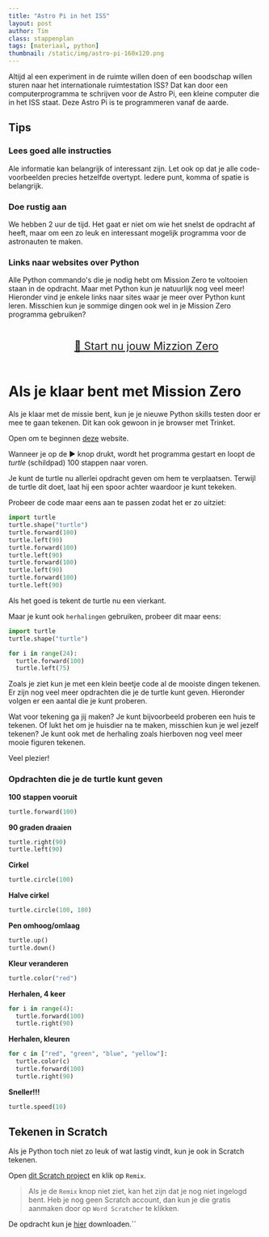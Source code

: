```yaml
---
title: "Astro Pi in het ISS"
layout: post
author: Tim
class: stappenplan
tags: [materiaal, python]
thumbnail: /static/img/astro-pi-160x120.png
---
```


Altijd al een experiment in de ruimte willen doen of een boodschap willen sturen naar het internationale ruimtestation ISS? Dat kan door een computerprogramma te schrijven voor de Astro Pi, een kleine computer die in het ISS staat. Deze Astro Pi is te programmeren vanaf de aarde.

## Tips

### Lees goed alle instructies

Ale informatie kan belangrijk of interessant zijn. Let ook op dat je alle code-voorbeelden precies hetzelfde overtypt. Iedere punt, komma of spatie is belangrijk.

### Doe rustig aan

We hebben 2 uur de tijd. Het gaat er niet om wie het snelst de opdracht af heeft, maar om een zo leuk en interessant mogelijk programma voor de astronauten te maken.

### Links naar websites over Python

Alle Python commando's die je nodig hebt om Mission Zero te voltooien staan in de opdracht. Maar met Python kun je natuurlijk nog veel meer! Hieronder vind je enkele links naar sites waar je meer over Python kunt leren. Misschien kun je sommige dingen ook wel in je Mission Zero programma gebruiken?

<p style="padding:1em; width:100%; font-size:1.5em; text-align:center"><a href="https://projects.raspberrypi.org/nl-NL/projects/astro-pi-mission-zero" target="_blank">🚀 Start nu jouw Mizzion Zero</a></p>

# Als je klaar bent met Mission Zero

Als je klaar met de missie bent, kun je je nieuwe Python skills testen door er mee te gaan tekenen. Dit kan ook gewoon in je browser met Trinket.

Open om te beginnen [deze](https://trinket.io/turtle/52ab11c68f) website. 

Wanneer je op de ▶️ knop drukt, wordt het programma gestart en loopt de _turtle_ (schildpad) 100 stappen naar voren.

Je kunt de turtle nu allerlei opdracht geven om hem te verplaatsen. Terwijl de turtle dit doet, laat hij een spoor achter waardoor je kunt tekeken.

Probeer de code maar eens aan te passen zodat het er zo uitziet:
```python
import turtle
turtle.shape("turtle")
turtle.forward(100)
turtle.left(90)
turtle.forward(100)
turtle.left(90)
turtle.forward(100)
turtle.left(90)
turtle.forward(100)
turtle.left(90)
```

Als het goed is tekent de turtle nu een vierkant.

Maar je kunt ook `herhalingen` gebruiken, probeer dit maar eens:

```python
import turtle
turtle.shape("turtle")

for i in range(24):
  turtle.forward(100)
  turtle.left(75)
```

Zoals je ziet kun je met een klein beetje code al de mooiste dingen tekenen. Er zijn nog veel meer opdrachten die je de turtle kunt geven. Hieronder volgen er een aantal die je kunt proberen.

Wat voor tekening ga jij maken? Je kunt bijvoorbeeld proberen een huis te tekenen. Of lukt het om je huisdier na te maken, misschien kun je wel jezelf tekenen? Je kunt ook met de herhaling zoals hierboven nog veel meer mooie figuren tekenen.

Veel plezier!


### Opdrachten die je de turtle kunt geven

**100 stappen vooruit**
```python
turtle.forward(100)
```

**90 graden draaien**
```python
turtle.right(90)
turtle.left(90)
```

**Cirkel**
```python
turtle.circle(100)
```

**Halve cirkel**
```python
turtle.circle(100, 180)
```

**Pen omhoog/omlaag**
```python
turtle.up()
turtle.down()
```

**Kleur veranderen**
```python
turtle.color("red")
```

**Herhalen, 4 keer**
```python
for i in range(4):
  turtle.forward(100)
  turtle.right(90)
```

**Herhalen, kleuren**
```python
for c in ["red", "green", "blue", "yellow"]:
  turtle.color(c)
  turtle.forward(100)
  turtle.right(90)
```

**Sneller!!!**
```python
turtle.speed(10)
```

## Tekenen in Scratch

Als je Python toch niet zo leuk of wat lastig vindt, kun je ook in Scratch tekenen.

Open [dit Scratch project](https://scratch.mit.edu/projects/160461170/) en klik op `Remix`.

> Als je de `Remix` knop niet ziet, kan het zijn dat je nog niet ingelogd bent. Heb je nog geen Scratch account, dan kun je die gratis aanmaken door op `Word Scratcher` te klikken.

De opdracht kun je [hier](https://scratch.mit.edu/projects/160461170/editor/) downloaden.``
